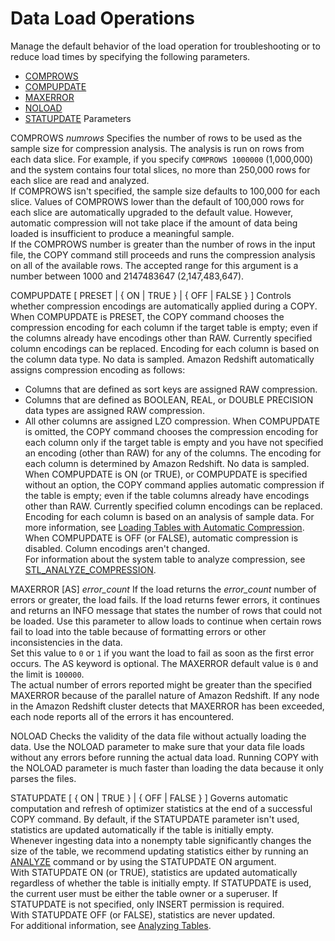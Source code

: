 # Data Load Operations<a name="copy-parameters-data-load"></a>

Manage the default behavior of the load operation for troubleshooting or to reduce load times by specifying the following parameters\. 
+ [COMPROWS](#copy-comprows) 
+ [COMPUPDATE](#copy-compupdate) 
+ [MAXERROR](#copy-maxerror) 
+ [NOLOAD](#copy-noload) 
+ [STATUPDATE](#copy-statupdate) <a name="copy-data-load-parameters"></a>Parameters

COMPROWS *numrows*   <a name="copy-comprows"></a>
Specifies the number of rows to be used as the sample size for compression analysis\. The analysis is run on rows from each data slice\. For example, if you specify `COMPROWS 1000000` \(1,000,000\) and the system contains four total slices, no more than 250,000 rows for each slice are read and analyzed\.  
If COMPROWS isn't specified, the sample size defaults to 100,000 for each slice\. Values of COMPROWS lower than the default of 100,000 rows for each slice are automatically upgraded to the default value\. However, automatic compression will not take place if the amount of data being loaded is insufficient to produce a meaningful sample\.  
If the COMPROWS number is greater than the number of rows in the input file, the COPY command still proceeds and runs the compression analysis on all of the available rows\. The accepted range for this argument is a number between 1000 and 2147483647 \(2,147,483,647\)\.

COMPUPDATE \[ PRESET \| \{ ON \| TRUE \} \| \{ OFF \| FALSE \} \]  <a name="copy-compupdate"></a>
Controls whether compression encodings are automatically applied during a COPY\.   
When COMPUPDATE is PRESET, the COPY command chooses the compression encoding for each column if the target table is empty; even if the columns already have encodings other than RAW\. Currently specified column encodings can be replaced\. Encoding for each column is based on the column data type\. No data is sampled\. Amazon Redshift automatically assigns compression encoding as follows:  
+ Columns that are defined as sort keys are assigned RAW compression\.
+ Columns that are defined as BOOLEAN, REAL, or DOUBLE PRECISION data types are assigned RAW compression\.
+ All other columns are assigned LZO compression\.
When COMPUPDATE is omitted, the COPY command chooses the compression encoding for each column only if the target table is empty and you have not specified an encoding \(other than RAW\) for any of the columns\. The encoding for each column is determined by Amazon Redshift\. No data is sampled\.   
When COMPUPDATE is ON \(or TRUE\), or COMPUPDATE is specified without an option, the COPY command applies automatic compression if the table is empty; even if the table columns already have encodings other than RAW\. Currently specified column encodings can be replaced\. Encoding for each column is based on an analysis of sample data\. For more information, see [Loading Tables with Automatic Compression](c_Loading_tables_auto_compress.md)\.  
When COMPUPDATE is OFF \(or FALSE\), automatic compression is disabled\. Column encodings aren't changed\.  
For information about the system table to analyze compression, see [STL\_ANALYZE\_COMPRESSION](r_STL_ANALYZE_COMPRESSION.md)\. 

MAXERROR \[AS\] *error\_count*   <a name="copy-maxerror"></a>
If the load returns the *error\_count* number of errors or greater, the load fails\. If the load returns fewer errors, it continues and returns an INFO message that states the number of rows that could not be loaded\. Use this parameter to allow loads to continue when certain rows fail to load into the table because of formatting errors or other inconsistencies in the data\.   
Set this value to `0` or `1` if you want the load to fail as soon as the first error occurs\. The AS keyword is optional\. The MAXERROR default value is `0` and the limit is `100000`\.  
 The actual number of errors reported might be greater than the specified MAXERROR because of the parallel nature of Amazon Redshift\. If any node in the Amazon Redshift cluster detects that MAXERROR has been exceeded, each node reports all of the errors it has encountered\.

NOLOAD   <a name="copy-noload"></a>
Checks the validity of the data file without actually loading the data\. Use the NOLOAD parameter to make sure that your data file loads without any errors before running the actual data load\. Running COPY with the NOLOAD parameter is much faster than loading the data because it only parses the files\.

STATUPDATE \[ \{ ON \| TRUE \} \| \{ OFF \| FALSE \} \]  <a name="copy-statupdate"></a>
Governs automatic computation and refresh of optimizer statistics at the end of a successful COPY command\. By default, if the STATUPDATE parameter isn't used, statistics are updated automatically if the table is initially empty\.  
Whenever ingesting data into a nonempty table significantly changes the size of the table, we recommend updating statistics either by running an [ANALYZE](r_ANALYZE.md) command or by using the STATUPDATE ON argument\.  
With STATUPDATE ON \(or TRUE\), statistics are updated automatically regardless of whether the table is initially empty\. If STATUPDATE is used, the current user must be either the table owner or a superuser\. If STATUPDATE is not specified, only INSERT permission is required\.  
With STATUPDATE OFF \(or FALSE\), statistics are never updated\.  
For additional information, see [Analyzing Tables](t_Analyzing_tables.md)\.